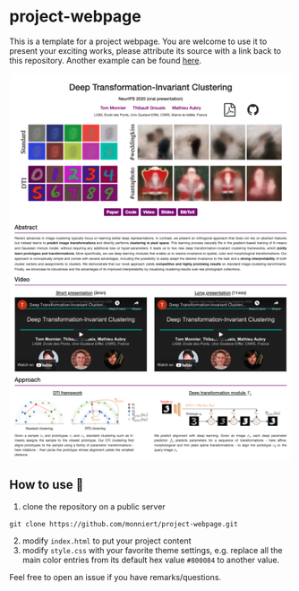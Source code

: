 # project-webpage

This is a template for a project webpage. You are welcome to use it to present your exciting 
works, please attribute its source with a link back to this repository. Another example can 
be found [here](http://imagine.enpc.fr/~monniert/docExtractor/).

![resrc/preview.png](resrc/preview.png)

## How to use :rocket:

1. clone the repository on a public server

```
git clone https://github.com/monniert/project-webpage.git
```

2. modify `index.html` to put your project content
3. modify `style.css` with your favorite theme settings, e.g. replace all the main color
entries from its default hex value `#800084` to another value.

Feel free to open an issue if you have remarks/questions.
